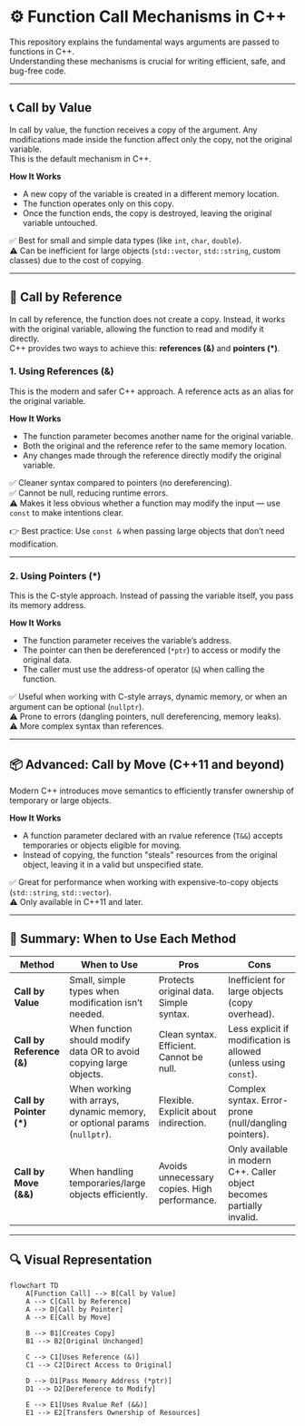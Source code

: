 # ⚙️ Function Call Mechanisms in C++

This repository explains the fundamental ways arguments are passed to functions in C++.  
Understanding these mechanisms is crucial for writing efficient, safe, and bug-free code.

---

## 📞 Call by Value
In call by value, the function receives a copy of the argument. Any modifications made inside the function affect only the copy, not the original variable.  
This is the default mechanism in C++.

**How It Works**
- A new copy of the variable is created in a different memory location.  
- The function operates only on this copy.  
- Once the function ends, the copy is destroyed, leaving the original variable untouched.  

✅ Best for small and simple data types (like `int`, `char`, `double`).  
⚠️ Can be inefficient for large objects (`std::vector`, `std::string`, custom classes) due to the cost of copying.  

---

## 🔗 Call by Reference
In call by reference, the function does not create a copy. Instead, it works with the original variable, allowing the function to read and modify it directly.  
C++ provides two ways to achieve this: **references (&)** and **pointers (*)**.

### 1. Using References (&)
This is the modern and safer C++ approach. A reference acts as an alias for the original variable.

**How It Works**
- The function parameter becomes another name for the original variable.  
- Both the original and the reference refer to the same memory location.  
- Any changes made through the reference directly modify the original variable.  

✅ Cleaner syntax compared to pointers (no dereferencing).  
✅ Cannot be null, reducing runtime errors.  
⚠️ Makes it less obvious whether a function may modify the input — use `const` to make intentions clear.  

👉 Best practice: Use `const &` when passing large objects that don’t need modification.  

---

### 2. Using Pointers (*)
This is the C-style approach. Instead of passing the variable itself, you pass its memory address.

**How It Works**
- The function parameter receives the variable’s address.  
- The pointer can then be dereferenced (`*ptr`) to access or modify the original data.  
- The caller must use the address-of operator (`&`) when calling the function.  

✅ Useful when working with C-style arrays, dynamic memory, or when an argument can be optional (`nullptr`).  
⚠️ Prone to errors (dangling pointers, null dereferencing, memory leaks).  
⚠️ More complex syntax than references.  

---

## 📦 Advanced: Call by Move (C++11 and beyond)
Modern C++ introduces move semantics to efficiently transfer ownership of temporary or large objects.

**How It Works**
- A function parameter declared with an rvalue reference (`T&&`) accepts temporaries or objects eligible for moving.  
- Instead of copying, the function "steals" resources from the original object, leaving it in a valid but unspecified state.  

✅ Great for performance when working with expensive-to-copy objects (`std::string`, `std::vector`).  
⚠️ Only available in C++11 and later.  

---

## 📝 Summary: When to Use Each Method

| Method            | When to Use | Pros | Cons |
|-------------------|-------------|------|------|
| **Call by Value** | Small, simple types when modification isn’t needed. | Protects original data. Simple syntax. | Inefficient for large objects (copy overhead). |
| **Call by Reference (&)** | When function should modify data OR to avoid copying large objects. | Clean syntax. Efficient. Cannot be null. | Less explicit if modification is allowed (unless using `const`). |
| **Call by Pointer (*)** | When working with arrays, dynamic memory, or optional params (`nullptr`). | Flexible. Explicit about indirection. | Complex syntax. Error-prone (null/dangling pointers). |
| **Call by Move (&&)** | When handling temporaries/large objects efficiently. | Avoids unnecessary copies. High performance. | Only available in modern C++. Caller object becomes partially invalid. |

---

## 🔍 Visual Representation

```mermaid
flowchart TD
    A[Function Call] --> B[Call by Value]
    A --> C[Call by Reference]
    A --> D[Call by Pointer]
    A --> E[Call by Move]

    B --> B1[Creates Copy]
    B1 --> B2[Original Unchanged]

    C --> C1[Uses Reference (&)]
    C1 --> C2[Direct Access to Original]

    D --> D1[Pass Memory Address (*ptr)]
    D1 --> D2[Dereference to Modify]

    E --> E1[Uses Rvalue Ref (&&)]
    E1 --> E2[Transfers Ownership of Resources]
